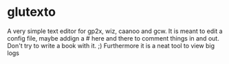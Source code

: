 glutexto
========

A very simple text editor for gp2x, wiz, caanoo and gcw. It is meant to edit a
config file, maybe addign a # here and there to comment things in and out. Don't
try to write a book with it. ;)
Furthermore it is a neat tool to view big logs
